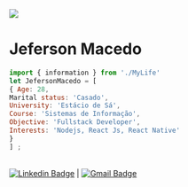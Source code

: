 <img width="auto" src="https://www.google.com/url?sa=i&url=https%3A%2F%2Fwww.pexels.com%2Fpt-br%2Ffoto%2Fabstrato-atividade-codificacao-codificador-270348%2F&psig=AOvVaw2mE5KqL3BX5uiN19p5zRme&ust=1596915421874000&source=images&cd=vfe&ved=0CAIQjRxqFwoTCJCv3cvriesCFQAAAAAdAAAAABAI">


# Jeferson Macedo

```js
import { information } from './MyLife'
let JefersonMacedo = [
{ Age: 28,
Marital status: 'Casado',
University: 'Estácio de Sá',
Course: 'Sistemas de Informação',
Objective: 'Fullstack Developer',
Interests: 'Nodejs, React Js, React Native'
}
] ;
```
 <br/> [![Linkedin Badge](https://img.shields.io/badge/-JefersonMacedo-blue?style=flat-square&logo=Linkedin&logoColor=white&link=https://www.linkedin.com/in/jeferson-macedo-4a3908158/)](https://www.linkedin.com/in/jeferson-macedo-4a3908158/) 
| 
[![Gmail Badge](https://img.shields.io/badge/-jefersonmacedowgf@gmail.com-c14438?style=flat-square&logo=Gmail&logoColor=white&link=mailto:jefersonmacedowgf@gmail.com)](mailto:jefersonmacedowgf@gmail.com)

<!--
**jefersonmmacedo/jefersonmmacedo** is a ✨ _special_ ✨ repository because its `README.md` (this file) appears on your GitHub profile.

Here are some ideas to get you started:

- 🔭 I’m currently working on ...
- 🌱 I’m currently learning ...
- 👯 I’m looking to collaborate on ...
- 🤔 I’m looking for help with ...
- 💬 Ask me about ...
- 📫 How to reach me: ...
- 😄 Pronouns: ...
- ⚡ Fun fact: ...
-->
